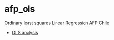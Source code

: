 # afp_ols
Ordinary least squares Linear Regression AFP Chile

- [OLS analysis](http://nbviewer.jupyter.org/github/jrovegno/afp_ols/blob/master/linear_model.ipynb)
